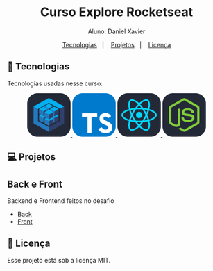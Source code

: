 <h1 align="center"> Curso Explore Rocketseat</h1>

<p align="center">
Aluno: Daniel Xavier<br>
</p>

<p align="center">
  <a href="#-tecnologias">Tecnologias</a>&nbsp;&nbsp;&nbsp;|&nbsp;&nbsp;&nbsp;
  <a href="#-projetos">Projetos</a>&nbsp;&nbsp;&nbsp;|&nbsp;&nbsp;&nbsp;
  <a href="#memo-licença">Licença</a>
</p>

## 🚀 Tecnologias

Tecnologias usadas nesse curso:

<p align="center">
  <a href="https://skillicons.dev">
    <img style="width:100px" src="https://raw.githubusercontent.com/tandpfun/skill-icons/59059d9d1a2c092696dc66e00931cc1181a4ce1f/icons/Sequelize-Dark.svg" />
    <img style="width:100px" src="https://raw.githubusercontent.com/tandpfun/skill-icons/59059d9d1a2c092696dc66e00931cc1181a4ce1f/icons/TypeScript.svg" />
    <img style="width:100px" src="https://raw.githubusercontent.com/tandpfun/skill-icons/59059d9d1a2c092696dc66e00931cc1181a4ce1f/icons/React-Dark.svg" />
    <img style="width:100px" src="https://raw.githubusercontent.com/tandpfun/skill-icons/59059d9d1a2c092696dc66e00931cc1181a4ce1f/icons/NodeJS-Dark.svg" />
  </a>
</p>

## 💻 Projetos

## Back e Front

<p>Backend e Frontend feitos no desafio</p>

- [Back](https://github.com/Dandan875/FoodExplorer/tree/master/backend)
- [Front](https://github.com/Dandan875/FoodExplorer/tree/master/frontend)

## :memo: Licença

Esse projeto está sob a licença MIT.

